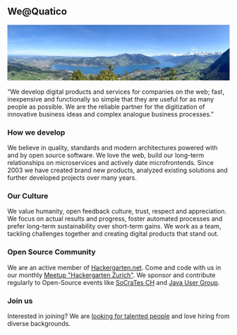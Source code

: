 ## We@Quatico 

![alt text](https://raw.githubusercontent.com/quatico-solutions/.github/main/profile/pano.jpg "Quatico Panorama")


“We develop digital products and services for companies on the web; fast, inexpensive and functionally so simple that they are useful for as many people as possible. We are the reliable partner for the digitization of innovative business ideas and complex analogue business processes.”

### How we develop
We believe in quality, standards and modern architectures powered with and by open source software. We love the web, build our long-term relationships on microservices and actively date microfrontends. Since 2003 we have created brand new products, analyzed existing solutions and further developed projects over many years.

### Our Culture
We value humanity, open feedback culture, trust, respect and appreciation. We focus on actual results and progress, foster automated processes and prefer long-term sustainability over short-term gains. We work as a team, tackling challenges together and creating digital products that stand out.

### Open Source Community
We are an active member of [Hackergarten.net](https://www.hackergarten.net/). Come and code with us in our monthly [Meetup "Hackergarten Zurich"](https://www.meetup.com/hackergarten-zurich). We sponsor and contribute regularly to Open-Source events like [SoCraTes CH](https://socrates-ch.org/) and [Java User Group](https://www.jug.ch/).

### Join us
Interested in joining? We are [looking for talented people](https://www.quatico.com/jobs) and love hiring from diverse backgrounds.
